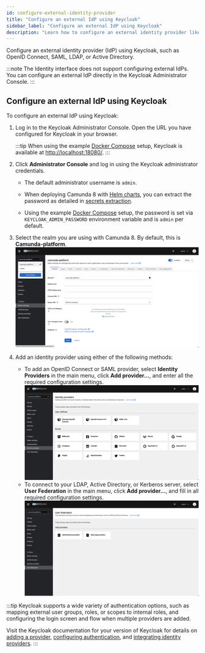 ```yaml
---
id: configure-external-identity-provider
title: "Configure an external IdP using Keycloak"
sidebar_label: "Configure an external IdP using Keycloak"
description: "Learn how to configure an external identity provider like OpenID Connect, SAML, LDAP, or Active Directory."
---
```


Configure an external identity provider (IdP) using Keycloak, such as OpenID Connect, SAML, LDAP, or Active Directory.

:::note
The Identity interface does not support configuring external IdPs. You can configure an external IdP directly in the Keycloak Administrator Console.
:::

## Configure an external IdP using Keycloak

To configure an external IdP using Keycloak:

1. Log in to the Keycloak Administrator Console. Open the URL you have configured for Keycloak in your browser.

   :::tip
   When using the example [Docker Compose](/self-managed/quickstart/developer-quickstart/docker-compose.md) setup, Keycloak is available at [http://localhost:18080/](http://localhost:18080/).
   :::

2. Click **Administrator Console** and log in using the Keycloak administrator credentials.

   - The default administrator username is `admin`.
   - When deploying Camunda 8 with [Helm charts](/self-managed/setup/overview.md), you can extract the password as detailed in [secrets extraction](/self-managed/installation-methods/helm/upgrade/upgrade-hc-870-880/#extract-secrets).

   - Using the example [Docker Compose](/self-managed/quickstart/developer-quickstart/docker-compose.md) setup, the password is set via `KEYCLOAK_ADMIN_PASSWORD` environment variable and is `admin` per default.

3. Select the realm you are using with Camunda 8. By default, this is **Camunda-platform**.
   ![keycloak-realm-select](../img/keycloak-admin-realm-select.png)

4. Add an identity provider using either of the following methods:
   - To add an OpenID Connect or SAML provider, select **Identity Providers** in the main menu, click **Add provider...**, and enter all the required configuration settings.
     ![keycloak-add-identity-provider](../img/keycloak-add-identity-provider.png)
   - To connect to your LDAP, Active Directory, or Kerberos server, select **User Federation** in the main menu, click **Add provider...**, and fill in all required configuration settings.
     ![keycloak-add-user-federation](../img/keycloak-add-user-federation.png)

:::tip
Keycloak supports a wide variety of authentication options, such as mapping external user groups, roles, or scopes to internal roles, and configuring the login screen and flow when multiple providers are added.

Visit the Keycloak documentation for your version of Keycloak for details on [adding a provider](https://www.keycloak.org/docs/latest/server_admin/#adding-a-provider),
[configuring authentication](https://www.keycloak.org/docs/latest/server_admin/index.html#configuring-authentication_server_administration_guide), and
[integrating identity providers](https://www.keycloak.org/docs/latest/server_admin/index.html#_identity_broker).
:::
